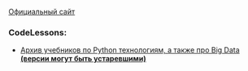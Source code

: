 [Официальный сайт](https://www.python.org)

### CodeLessons:
* [Архив учебников по Python технологиям, а также про Big Data **(версии могут быть устаревшими)**](https://coderlessons.com/tutorials)
